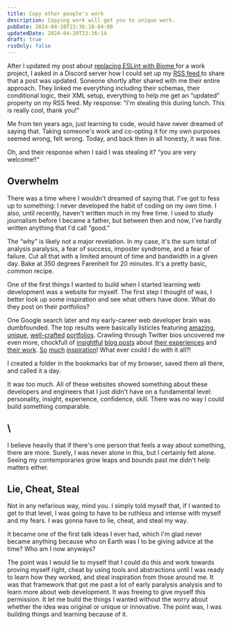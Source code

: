 ```yaml
---
title: Copy other people's work
description: Copying work will get you to unique work.
pubDate: 2024-04-20T23:36:18-04:00
updatedDate: 2024-04-20T23:36:14
draft: true
rssOnly: false
---
```

After I updated my post about [replacing ESLint with Biome ](https://charlesvillard.co/blog/2024-04-07-a-new-developer-biome-get-it/)for a work project, I asked in a Discord server how I could set up my [RSS feed ](https://charlesvillard.co/rss.xml)to share that a post was updated. Soneone shortly after shared with me their entire approach. They linked me everything including their schemas, their conditional logic, their XML setup, everything to help me get an “updated” property on my RSS feed. My response: "I'm stealing this during lunch. This is really cool, thank you!"

Me from ten years ago, just learning to code, would have never dreamed of saying that. Taking someone's work and co-opting it for my own purposes seemed wrong, felt wrong. Today, and back then in all honesty, it was fine.





Oh, and their response when I said I was stealing it? “you are very welcome!!”

## Overwhelm

There was a time where I wouldn't dreamed of saying that. I've got to fess up to something: I never developed the habit of coding on my own time. I also, until recently, haven't written much in my free time. I used to study journalism before I became a father, but between then and now, I've hardly written anything that I'd call “good.”

The “why” is likely not a major revelation. In my case, it's the sum total of analysis paralysis, a fear of success, imposter syndrome, and a fear of failure. Cut all that with a limited amount of time and bandwidth in a given day. Bake at 350 degrees Farenheit for 20 minutes. It's a pretty basic, common recipe.

One of the first things I wanted to build when I started learning web development was a website for myself. The first step I thought of was, I better look up some inspiration and see what others have done. What do they post on their portfolios?

One Google search later and my early-career web developer brain was dumbfounded. The top results were basically listicles featuring [amazing](https://bruno-simon.com/), [unique](http://www.rleonardi.com/), [well-crafted](https://2019.wattenberger.com/) [portfolios](https://www.adhamdannaway.com/). Crawling through Twitter bios uncovered me even more, chockfull of [insightful](https://www.sarasoueidan.com/) [blog posts](https://danmall.com/) about [their experiences](https://daverupert.com/) and [their work](https://chriscoyier.net/). [So](https://sarahdrasnerdesign.com/) [much](https://ethanmarcotte.com/) [inspiration](https://bradfrost.com/)! What ever could I do with it all?!

I created a folder in the bookmarks bar of my browser, saved them all there, and called it a day.

It was too much. All of these websites showed something about these developers and engineers that I just didn't have on a fundamental level: personality, insight, experience, confidence, skill. There was no way I could build something comparable.

## \

I believe heavily that if there's one person that feels a way about something, there are more. Surely, I was never alone in this, but I certainly felt alone. Seeing my contemporaries grow leaps and bounds past me didn't help matters either.

## Lie, Cheat, Steal

Not in any nefarious way, mind you. I simply told myself that, if I wanted to get to that level, I was going to have to be ruthless and intense with myself and my fears. I was gonna have to lie, cheat, and steal my way.

It became one of the first talk ideas I ever had, which I'm glad never became anything because who on Earth was I to be giving advice at the time? Who am I now anyways?

The point was I would lie to myself that I could do this and work towards proving myself right, cheat by using tools and abstractions until I was ready to learn how they worked, and steal inspiration from those around me. It was that framework that got me past a lot of early paralysis analysis and to learn more about web development.  It was freeing to give myself this permission. It let me build the things I wanted without the worry about whether the idea was original or unique or innovative. The point was, I was building things and learning because of it.
